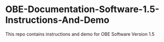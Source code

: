 # OBE-Documentation-Software-1.5-Instructions-And-Demo
This repo contains instructions and demo for OBE Software Version 1.5
